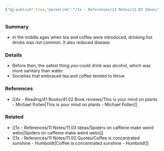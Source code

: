 ```yaml
---
{"dg-publish":true,"permalink":"/1x - References/11 Notes/11.03 Ideas/The exotic idea of drinking hot beverages reduced disease/","title":"The exotic idea of drinking hot beverages reduced disease","created":"2023-08-01T20:48:42.096+03:00","updated":"2024-02-14T20:18:22.296+03:00"}
---
```



### Summary
- In the middle ages when tea and coffee were introduced, drinking hot drinks was not common. It also reduced disease

### Details
- Before then, the safest thing you could drink was alcohol, which was more sanitary than water.
- Societies that embraced tea and coffee tended to thrive

### References
- [[4x - Reading/41 Books/41.02 Book reviews/This is your mind on plants - Michael Pollen\|This is your mind on plants - Michael Pollen]]

### Related
- [[1x - References/11 Notes/11.03 Ideas/Spiders on caffeine make weird webs\|Spiders on caffeine make weird webs]]
- [[1x - References/11 Notes/11.02 Quotes/Coffee is concentrated sunshine - Humboldt\|Coffee is concentrated sunshine - Humboldt]]